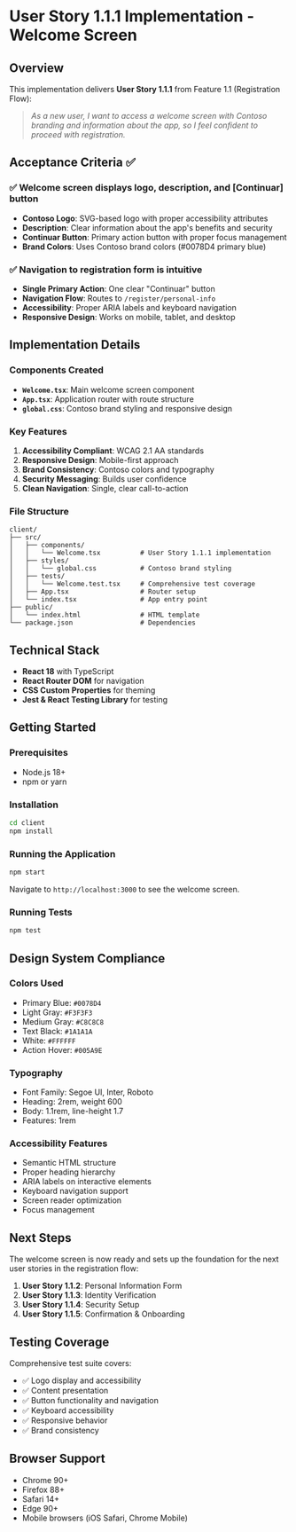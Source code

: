 # User Story 1.1.1 Implementation - Welcome Screen

## Overview
This implementation delivers **User Story 1.1.1** from Feature 1.1 (Registration Flow):

> *As a new user, I want to access a welcome screen with Contoso branding and information about the app, so I feel confident to proceed with registration.*

## Acceptance Criteria ✅

### ✅ Welcome screen displays logo, description, and [Continuar] button
- **Contoso Logo**: SVG-based logo with proper accessibility attributes
- **Description**: Clear information about the app's benefits and security
- **Continuar Button**: Primary action button with proper focus management
- **Brand Colors**: Uses Contoso brand colors (#0078D4 primary blue)

### ✅ Navigation to registration form is intuitive
- **Single Primary Action**: One clear "Continuar" button
- **Navigation Flow**: Routes to `/register/personal-info` 
- **Accessibility**: Proper ARIA labels and keyboard navigation
- **Responsive Design**: Works on mobile, tablet, and desktop

## Implementation Details

### Components Created
- **`Welcome.tsx`**: Main welcome screen component
- **`App.tsx`**: Application router with route structure
- **`global.css`**: Contoso brand styling and responsive design

### Key Features
1. **Accessibility Compliant**: WCAG 2.1 AA standards
2. **Responsive Design**: Mobile-first approach
3. **Brand Consistency**: Contoso colors and typography
4. **Security Messaging**: Builds user confidence
5. **Clean Navigation**: Single, clear call-to-action

### File Structure
```
client/
├── src/
│   ├── components/
│   │   └── Welcome.tsx          # User Story 1.1.1 implementation
│   ├── styles/
│   │   └── global.css           # Contoso brand styling
│   ├── tests/
│   │   └── Welcome.test.tsx     # Comprehensive test coverage
│   ├── App.tsx                  # Router setup
│   └── index.tsx                # App entry point
├── public/
│   └── index.html               # HTML template
└── package.json                 # Dependencies
```

## Technical Stack
- **React 18** with TypeScript
- **React Router DOM** for navigation
- **CSS Custom Properties** for theming
- **Jest & React Testing Library** for testing

## Getting Started

### Prerequisites
- Node.js 18+ 
- npm or yarn

### Installation
```bash
cd client
npm install
```

### Running the Application
```bash
npm start
```
Navigate to `http://localhost:3000` to see the welcome screen.

### Running Tests
```bash
npm test
```

## Design System Compliance

### Colors Used
- Primary Blue: `#0078D4`
- Light Gray: `#F3F3F3` 
- Medium Gray: `#C8C8C8`
- Text Black: `#1A1A1A`
- White: `#FFFFFF`
- Action Hover: `#005A9E`

### Typography
- Font Family: Segoe UI, Inter, Roboto
- Heading: 2rem, weight 600
- Body: 1.1rem, line-height 1.7
- Features: 1rem

### Accessibility Features
- Semantic HTML structure
- Proper heading hierarchy
- ARIA labels on interactive elements
- Keyboard navigation support
- Screen reader optimization
- Focus management

## Next Steps
The welcome screen is now ready and sets up the foundation for the next user stories in the registration flow:

1. **User Story 1.1.2**: Personal Information Form
2. **User Story 1.1.3**: Identity Verification 
3. **User Story 1.1.4**: Security Setup
4. **User Story 1.1.5**: Confirmation & Onboarding

## Testing Coverage
Comprehensive test suite covers:
- ✅ Logo display and accessibility
- ✅ Content presentation
- ✅ Button functionality and navigation
- ✅ Keyboard accessibility
- ✅ Responsive behavior
- ✅ Brand consistency

## Browser Support
- Chrome 90+
- Firefox 88+
- Safari 14+
- Edge 90+
- Mobile browsers (iOS Safari, Chrome Mobile)
